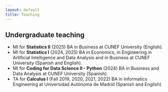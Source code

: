 ```yaml
---
layout: default
title: Teaching
---
```


## Undergraduate teaching
* MI for **Statistics II** (2025)
  BA in Business at CUNEF University (English).
* MI for **Statistics I** (2024, 2025)
  BA in Economics, in Engineering in Artificial Intelligence and Data Analysis and in Business at CUNEF University (Spanish and English).
* MI for **Coding for Data Science II - Python** (2024)
  BA in Business and Data Analysis at CUNEF University (Spanish).
* TA for **Calculus I** (Fall 2019, 2020, 2021, 2022)
  BA in Informatics Engineering at Universidad Autónoma de Madrid (Spanish and English)



